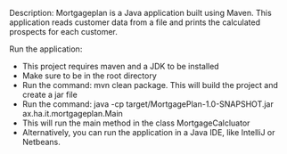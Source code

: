 Description:
Mortgageplan is a Java application built using Maven. This application reads customer data from a file and prints the calculated prospects for each customer.

Run the application:
- This project requires maven and a JDK to be installed
- Make sure to be in the root directory
- Run the command: mvn clean package. This will build the project and create a jar file
- Run the command: java -cp target/MortgagePlan-1.0-SNAPSHOT.jar ax.ha.it.mortgageplan.Main
- This will run the main method in the class MortgageCalcluator
- Alternatively, you can run the application in a Java IDE, like IntelliJ or Netbeans.
